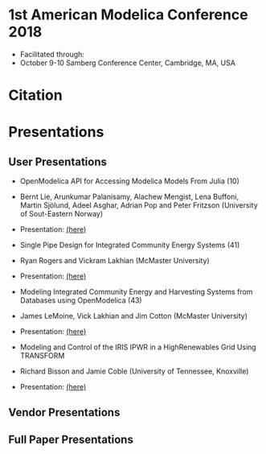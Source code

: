 # 1st American Modelica Conference 2018

- Facilitated through: 
- October 9-10 Samberg Conference Center, Cambridge, MA, USA

# Citation


# Presentations

## User Presentations

- OpenModelica API for Accessing Modelica Models From Julia (10)
- Bernt Lie, Arunkumar Palanisamy, Alachew Mengist, Lena Buffoni, Martin Sjölund, Adeel Asghar, Adrian Pop and Peter Fritzson (University of Sout-Eastern Norway)
- Presentation: [(here)](https://github.com/ALSETLab/2018_American_Modelica_Conference/blob/master/User/Modelica2018US_Presentations_10.pdf)

- Single Pipe Design for Integrated Community Energy Systems (41)
- Ryan Rogers and Vickram Lakhian (McMaster University)
- Presentation: [(here)]()

- Modeling Integrated Community Energy and Harvesting Systems from Databases using OpenModelica (43)
- James LeMoine, Vick Lakhian and Jim Cotton (McMaster University)
- Presentation: [(here)]()

- Modeling and Control of the IRIS IPWR in a HighRenewables Grid Using TRANSFORM
- Richard Bisson and Jamie Coble (University of Tennessee, Knoxville)
- Presentation: [(here)]()

## Vendor Presentations

## Full Paper Presentations

